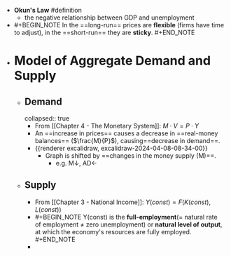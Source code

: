 - **Okun's Law** #definition
	- the negative relationship between GDP and unemployment
- #+BEGIN_NOTE
  In the ==long-run== prices are **flexible** (firms have time to adjust), in the ==short-run== they are **sticky**.
  #+END_NOTE
- # Model of Aggregate Demand and Supply
	- ## Demand
	  collapsed:: true
		- From [[Chapter 4 - The Monetary System]]: $M \cdot V = P \cdot Y$
		- An ==increase in prices== causes a decrease in ==real-money balances== ($\frac{M}{P}$), causing==decrease in demand==.
		- {{renderer excalidraw, excalidraw-2024-04-08-08-34-00}}
			- Graph is shifted by ==changes in the money supply (M)==.
				- e.g. M↓, AD←
	- ## Supply
		- From [[Chapter 3 - National Income]]: $Y(const) = F( K(const), L(const) )$
		- #+BEGIN_NOTE
		  Y(const) is the **full-employment**(= natural rate of employment ≠ zero unemployment) or **natural level of output**, at which the economy's resources are fully employed.
		  #+END_NOTE
		-